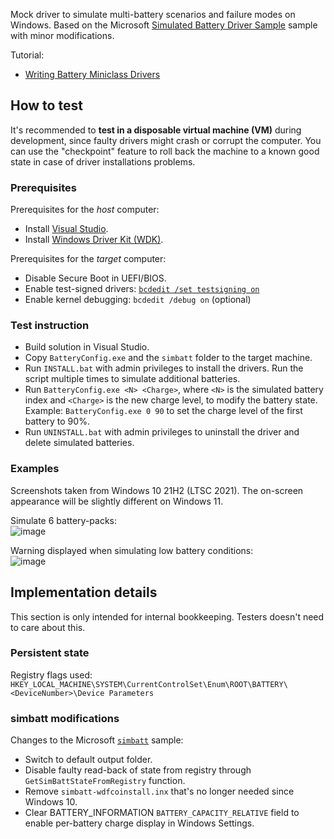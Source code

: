 Mock driver to simulate multi-battery scenarios and failure modes on Windows. Based on the Microsoft [Simulated Battery Driver Sample](https://github.com/microsoft/Windows-driver-samples/tree/main/simbatt) sample with minor modifications.

Tutorial:
* [Writing Battery Miniclass Drivers](https://learn.microsoft.com/en-us/windows-hardware/drivers/battery/writing-battery-miniclass-drivers)

## How to test
It's recommended to **test in a disposable virtual machine (VM)** during development, since faulty drivers might crash or corrupt the computer. You can use the "checkpoint" feature to roll back the machine to a known good state in case of driver installations problems.

### Prerequisites
Prerequisites for the _host_ computer:
* Install [Visual Studio](https://visualstudio.microsoft.com/).
* Install [Windows Driver Kit (WDK)](https://learn.microsoft.com/en-us/windows-hardware/drivers/download-the-wdk).

Prerequisites for the _target_ computer:
* Disable Secure Boot in UEFI/BIOS.
* Enable test-signed drivers: [`bcdedit /set testsigning on`](https://learn.microsoft.com/en-us/windows-hardware/drivers/install/the-testsigning-boot-configuration-option)
* Enable kernel debugging: `bcdedit /debug on` (optional)

### Test instruction
* Build solution in Visual Studio.
* Copy `BatteryConfig.exe` and the `simbatt` folder to the target machine.
* Run `INSTALL.bat` with admin privileges to install the drivers. Run the script multiple times to simulate additional batteries.
* Run `BatteryConfig.exe <N> <Charge>`, where `<N>` is the simulated battery index and `<Charge>` is the new charge level, to modify the battery state. Example: `BatteryConfig.exe 0 90` to set the charge level of the first battery to 90%.
* Run `UNINSTALL.bat` with admin privileges to uninstall the driver and delete simulated batteries.

### Examples
Screenshots taken from Windows 10 21H2 (LTSC 2021). The on-screen appearance will be slightly different on Windows 11.

Simulate 6 battery-packs:  
![image](https://github.com/forderud/BatterySimulator/assets/2671400/fce5172f-8125-495b-ab06-864e079c19c7)

Warning displayed when simulating low battery conditions:  
![image](https://github.com/forderud/BatterySimulator/assets/2671400/80707d03-8ffc-4209-bfff-8bfaa1c4181c)

## Implementation details
This section is only intended for internal bookkeeping. Testers doesn't need to care about this.

### Persistent state
Registry flags used: `HKEY_LOCAL_MACHINE\SYSTEM\CurrentControlSet\Enum\ROOT\BATTERY\<DeviceNumber>\Device Parameters`

### simbatt modifications
Changes to the Microsoft [`simbatt`](https://github.com/microsoft/Windows-driver-samples/tree/main/simbatt) sample:
* Switch to default output folder.
* Disable faulty read-back of state from registry through `GetSimBattStateFromRegistry` function.
* Remove `simbatt-wdfcoinstall.inx` that's no longer needed since Windows 10.
* Clear BATTERY_INFORMATION `BATTERY_CAPACITY_RELATIVE` field to enable per-battery charge display in Windows Settings.

